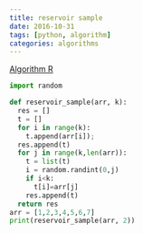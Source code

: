 ```yaml
---
title: reservoir sample
date: 2016-10-31
tags: [python, algorithm]
categories: algorithms
---
```

<!-- more -->
[Algorithm R](https://en.wikipedia.org/wiki/Reservoir_sampling)
```py
import random

def reservoir_sample(arr, k):
  res = []
  t = []
  for i in range(k):
    t.append(arr[i]);
  res.append(t)
  for j in range(k,len(arr)):
    t = list(t)
    i = random.randint(0,j)
    if i<k:
      t[i]=arr[j]
    res.append(t)
  return res
arr = [1,2,3,4,5,6,7]
print(reservoir_sample(arr, 2))
```
